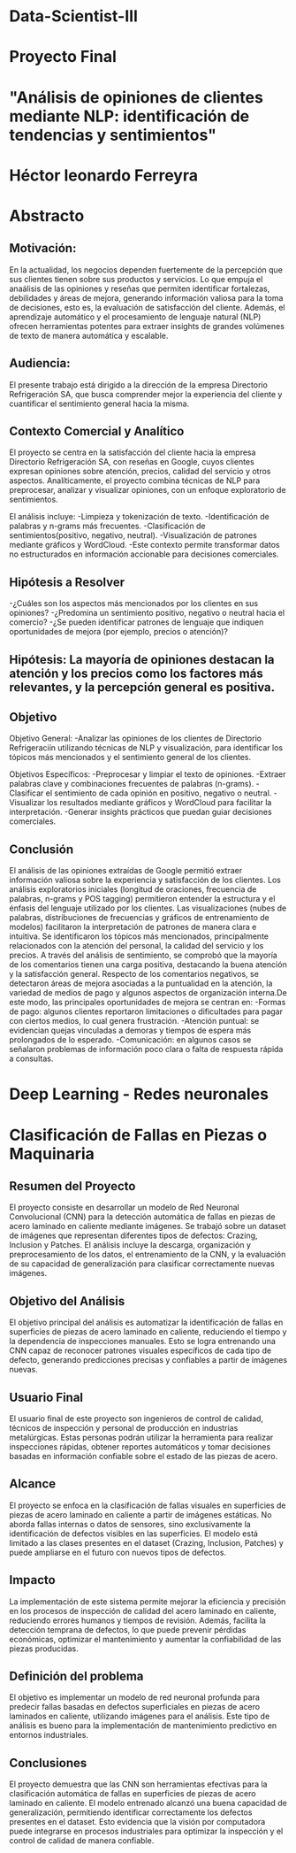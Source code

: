 # Data-Scientist-III
# Proyecto Final
# "Análisis de opiniones de clientes mediante NLP: identificación de tendencias y sentimientos"
# Héctor leonardo Ferreyra
# Abstracto
## Motivación:
En la actualidad, los negocios dependen fuertemente de la percepción que sus clientes tienen sobre sus productos y servicios. Lo que empuja el anaálisis de las opiniones y reseñas que permiten identificar fortalezas, debilidades y áreas de mejora, generando información valiosa para la toma de decisiones, esto es, la evaluación de satisfacción del cliente. Además, el aprendizaje automático y el procesamiento de lenguaje natural (NLP) ofrecen herramientas potentes para extraer insights de grandes volúmenes de texto de manera automática y escalable.

## Audiencia:
El presente trabajo está dirigido a la dirección de la empresa Directorio Refrigeración SA, que busca comprender mejor la experiencia del cliente y cuantificar el sentimiento general hacia la misma.

## Contexto Comercial y Analítico
El proyecto se centra en la satisfacción del cliente hacia la empresa Directorio Refrigeración SA, con reseñas en Google, cuyos clientes expresan opiniones sobre atención, precios, calidad del servicio y otros aspectos. Analíticamente, el proyecto combina técnicas de NLP para preprocesar, analizar y visualizar opiniones, con un enfoque exploratorio de sentimientos.

El análisis incluye:
-Limpieza y tokenización de texto.
-Identificación de palabras y n-grams más frecuentes.
-Clasificación de sentimientos(positivo, negativo, neutral).
-Visualización de patrones mediante gráficos y WordCloud.
-Este contexto permite transformar datos no estructurados en información accionable para decisiones comerciales.

## Hipótesis a Resolver
-¿Cuáles son los aspectos más mencionados por los clientes en sus opiniones?
-¿Predomina un sentimiento positivo, negativo o neutral hacia el comercio?
-¿Se pueden identificar patrones de lenguaje que indiquen oportunidades de mejora (por ejemplo, precios o atención)?

## Hipótesis: La mayoría de opiniones destacan la atención y los precios como los factores más relevantes, y la percepción general es positiva.

## Objetivo
Objetivo General:
-Analizar las opiniones de los clientes de Directorio Refrigeraciín utilizando técnicas de NLP y visualización, para identificar los tópicos más mencionados y el sentimiento general de los clientes.

Objetivos Específicos:
-Preprocesar y limpiar el texto de opiniones.
-Extraer palabras clave y combinaciones frecuentes de palabras (n-grams).
-Clasificar el sentimiento de cada opinión en positivo, negativo o neutral.
-Visualizar los resultados mediante gráficos y WordCloud para facilitar la interpretación.
-Generar insights prácticos que puedan guiar decisiones comerciales.

## Conclusión
El análisis de las opiniones extraídas de Google permitió extraer información valiosa sobre la experiencia y satisfacción de los clientes.
Los análisis exploratorios iniciales (longitud de oraciones, frecuencia de palabras, n-grams y POS tagging) permitieron entender la estructura y el énfasis del lenguaje utilizado por los clientes.
Las visualizaciones (nubes de palabras, distribuciones de frecuencias y gráficos de entrenamiento de modelos) facilitaron la interpretación de patrones de manera clara e intuitiva.
Se identificaron los tópicos más mencionados, principalmente relacionados con la atención del personal, la calidad del servicio y los precios.
A través del análisis de sentimiento, se comprobó que la mayoría de los comentarios tienen una carga positiva, destacando la buena atención y la satisfacción general.
Respecto de los comentarios negativos, se detectaron áreas de mejora asociadas a la puntualidad en la atención, la variedad de medios de pago y algunos aspectos de organización interna.De este modo, las principales oportunidades de mejora se centran en:
-Formas de pago: algunos clientes reportaron limitaciones o dificultades para pagar con ciertos medios, lo cual genera frustración.
-Atención puntual: se evidencian quejas vinculadas a demoras y tiempos de espera más prolongados de lo esperado.
-Comunicación: en algunos casos se señalaron problemas de información poco clara o falta de respuesta rápida a consultas.


# Deep Learning - Redes neuronales
# Clasificación de Fallas en Piezas o Maquinaria

## Resumen del Proyecto
El proyecto consiste en desarrollar un modelo de Red Neuronal Convolucional (CNN) para la detección automática de fallas en piezas de acero laminado en caliente mediante imágenes. Se trabajó sobre un dataset de imágenes que representan diferentes tipos de defectos: Crazing, Inclusion y Patches. El análisis incluye la descarga, organización y preprocesamiento de los datos, el entrenamiento de la CNN, y la evaluación de su capacidad de generalización para clasificar correctamente nuevas imágenes.

## Objetivo del Análisis
El objetivo principal del análisis es automatizar la identificación de fallas en superficies de piezas de acero laminado en caliente, reduciendo el tiempo y la dependencia de inspecciones manuales. Esto se logra entrenando una CNN capaz de reconocer patrones visuales específicos de cada tipo de defecto, generando predicciones precisas y confiables a partir de imágenes nuevas.

## Usuario Final
El usuario final de este proyecto son ingenieros de control de calidad, técnicos de inspección y personal de producción en industrias metalúrgicas. Estas personas podrán utilizar la herramienta para realizar inspecciones rápidas, obtener reportes automáticos y tomar decisiones basadas en información confiable sobre el estado de las piezas de acero.

## Alcance
El proyecto se enfoca en la clasificación de fallas visuales en superficies de piezas de acero laminado en caliente a partir de imágenes estáticas. No aborda fallas internas o datos de sensores, sino exclusivamente la identificación de defectos visibles en las superficies. El modelo está limitado a las clases presentes en el dataset (Crazing, Inclusion, Patches) y puede ampliarse en el futuro con nuevos tipos de defectos.

## Impacto
La implementación de este sistema permite mejorar la eficiencia y precisión en los procesos de inspección de calidad del acero laminado en caliente, reduciendo errores humanos y tiempos de revisión. Además, facilita la detección temprana de defectos, lo que puede prevenir pérdidas económicas, optimizar el mantenimiento y aumentar la confiabilidad de las piezas producidas.

## Definición del problema
El objetivo es implementar un modelo de red neuronal profunda para predecir fallas basadas en defectos superficiales en piezas de acero laminados en caliente, utilizando imágenes para el análisis. Este tipo de análisis es bueno para la implementación de mantenimiento predictivo en entornos industriales.

## Conclusiones
El proyecto demuestra que las CNN son herramientas efectivas para la clasificación automática de fallas en superficies de piezas de acero laminado en caliente. El modelo entrenado alcanzó una buena capacidad de generalización, permitiendo identificar correctamente los defectos presentes en el dataset. Esto evidencia que la visión por computadora puede integrarse en procesos industriales para optimizar la inspección y el control de calidad de manera confiable.

